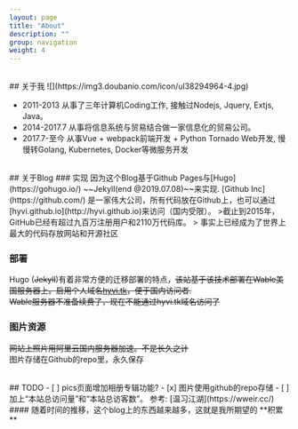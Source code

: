 ```yaml
---
layout: page
title: "About"
description: ""
group: navigation
weight: 4
---
```


<br />
## 关于我
![](https://img3.doubanio.com/icon/ul38294964-4.jpg)  

* 2011-2013 从事了三年计算机Coding工作, 接触过Nodejs, Jquery, Extjs, Java。  
* 2014-2017.7 从事将信息系统与贸易结合做一家信息化的贸易公司。  
* 2017.7-至今 从事Vue + webpack前端开发 + Python Tornado Web开发, 慢慢转Golang, Kubernetes, Docker等微服务开发
  
<br />
## 关于Blog
### 实现 
因为这个Blog基于Github Pages与[Hugo](https://gohugo.io/) ~~Jekyll(end @2019.07.08)~~来实现.   
[Github Inc](https://github.com/) 是一家伟大公司，所有代码放在Github上，也可以通过[hyvi.github.io](http://hyvi.github.io)来访问（国内受限）。   
>截止到2015年，GitHub已经有超过九百万注册用户和2110万代码库。  
> 事实上已经成为了世界上最大的代码存放网站和开源社区  

### 部署
Hugo (~~Jekyll~~)有着非常方便的迁移部署的特点，~~该站基于该技术部署在Wable美国服务器上。启用个人域名[hyvi.tk](http://hyvi.tk)，便于国内访问者.~~   
~~Wable服务器不准备续费了，现在不能通过hyvi.tk域名访问了~~   
### 图片资源
~~网站上照片用阿里云国内服务器加速。不是长久之计~~  
图片存储在Github的repo里，永久保存

<br />
## TODO
- [ ] pics页面增加相册专辑功能?  
- [x] 图片使用github的repo存储  
- [ ] 加上“本站总访问量”和“本站总访客数”。 参考: [温习江湖](https://wweir.cc/)  
  
<br />
#### 随着时间的推移，这个blog上的东西越来越多，这就是我所期望的 **积累**
  
